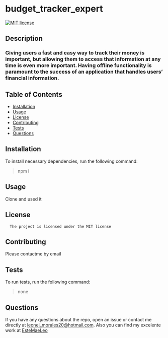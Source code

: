# budget_tracker_expert

[![MIT license](https://img.shields.io/badge/License-MIT-blue.svg)](https://lbesson.mit-license.org/)

## Description

### Giving users a fast and easy way to track their money is important, but allowing them to access that information at any time is even more important. Having offline functionality is paramount to the success of an application that handles users’ financial information.

## Table of Contents

- [Installation](#installation)
- [Usage](#usage)
- [License](#license)
- [Contributing](#contributing)
- [Tests](#tests)
- [Questions](#questions)

## Installation

To install necessary dependencies, run the following command:

> npm i

## Usage

Clone and used it

## License

      The project is licensed under the MIT license

## Contributing

Please contactme by email

## Tests

To run tests, run the following command:

> none

## Questions

If you have any questions about the repo, open an issue or contact me directly at <leonel_morales20@hotmail.com>. Also you can find my excelente work at [EsteMaeLeo](https://www.github.com/EsteMaeLeo)
